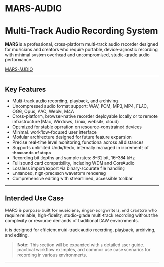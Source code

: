 # MARS-AUDIO
# Multi-Track Audio Recording System

**MARS** is a professional, cross-platform multi-track audio recorder designed for musicians and creators who require portable, device-agnostic recording with minimal system overhead and uncompromised, studio-grade audio performance.

[MARS-AUDIO](https://mars-audio.com)

---

## Key Features

- Multi-track audio recording, playback, and archiving  
- Uncompressed audio format support: WAV, PCM, MP3, MP4, FLAC, OGG, Opus, AAC, WebM, M4A  
- Cross-platform, browser-native recorder deployable locally or to remote infrastructure (Mac, Windows, Linux, website, cloud)  
- Optimized for stable operation on resource-constrained devices  
- Minimal, workflow-focused user interface  
- Modular architecture designed for future feature expansion  
- Precise real-time level monitoring, functional across all distances  
- Supports unlimited Undo/Redo, internally managed in increments of thousands of steps  
- Recording bit depths and sample rates: 8–32 bit, 16–384 kHz  
- Full sound card compatibility, including WDM and CoreAudio  
- Lossless import/export via binary-accurate file handling  
- Enhanced, high-precision waveform rendering  
- Comprehensive editing with streamlined, accessible toolbar  

---

## Intended Use Case

MARS is purpose-built for musicians, singer-songwriters, and creators who require reliable, high-fidelity, studio-grade multi-track recording without the complexity or resource demands of traditional DAW environments.

It is designed for efficient multi-track audio recording, playback, archiving, and editing.

> **Note:** This section will be expanded with a detailed user guide, practical workflow examples, and common use case scenarios for recording in various environments.

---
